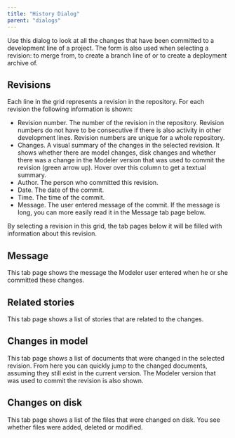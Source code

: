 ```yaml
---
title: "History Dialog"
parent: "dialogs"
---
```

Use this dialog to look at all the changes that have been committed to a development line of a project. The form is also used when selecting a revision: to merge from, to create a branch line of or to create a deployment archive of.

## Revisions

Each line in the grid represents a revision in the repository. For each revision the following information is shown:

*   Revision number. The number of the revision in the repository. Revision numbers do not have to be consecutive if there is also activity in other development lines. Revision numbers are unique for a whole repository.
*   Changes. A visual summary of the changes in the selected revision. It shows whether there are model changes, disk changes and whether there was a change in the Modeler version that was used to commit the revision (green arrow up). Hover over this column to get a textual summary.
*   Author. The person who committed this revision.
*   Date. The date of the commit.
*   Time. The time of the commit.
*   Message. The user entered message of the commit. If the message is long, you can more easily read it in the Message tab page below.

By selecting a revision in this grid, the tab pages below it will be filled with information about this revision.

## Message

This tab page shows the message the Modeler user entered when he or she committed these changes.

## Related stories

This tab page shows a list of stories that are related to the changes.

## Changes in model

This tab page shows a list of documents that were changed in the selected revision. From here you can quickly jump to the changed documents, assuming they still exist in the current version. The Modeler version that was used to commit the revision is also shown.

## Changes on disk

This tab page shows a list of the files that were changed on disk. You see whether files were added, deleted or modified.
